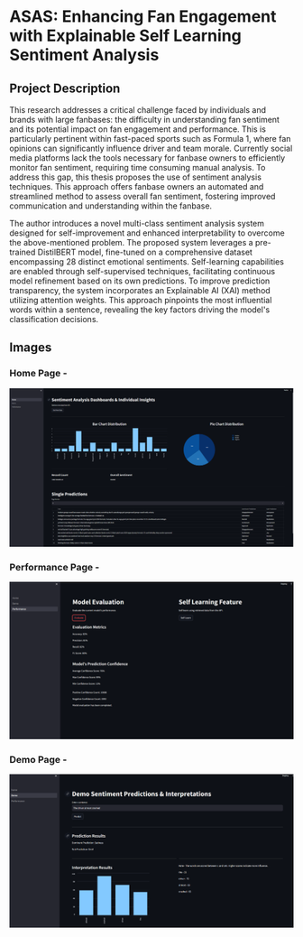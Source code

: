 # ASAS: Enhancing Fan Engagement with Explainable Self Learning Sentiment Analysis

## Project Description

This research addresses a critical challenge faced by individuals and brands with large fanbases: the difficulty in understanding fan sentiment and its potential impact on fan engagement and 
performance. This is particularly pertinent within fast-paced sports such as Formula 1, where fan opinions can significantly influence driver and team morale. Currently social media platforms lack 
the tools necessary for fanbase owners to efficiently monitor fan sentiment, requiring time consuming manual analysis. To address this gap, this thesis proposes the use of sentiment analysis 
techniques. This approach offers fanbase owners an automated and streamlined method to assess overall fan sentiment, fostering improved communication and understanding within the fanbase.

The author introduces a novel multi-class sentiment analysis system designed for self-improvement and enhanced interpretability to overcome the above-mentioned problem. The 
proposed system leverages a pre-trained DistilBERT model, fine-tuned on a comprehensive dataset encompassing 28 distinct emotional sentiments. Self-learning capabilities are enabled through 
self-supervised techniques, facilitating continuous model refinement based on its own predictions. To improve prediction transparency, the system incorporates an Explainable AI (XAI) method 
utilizing attention weights. This approach pinpoints the most influential words within a sentence, revealing the key factors driving the model's classification decisions.

## Images
### Home Page -
![Alt Text](WebApp/Home.png)

### Performance Page -
![Alt Text](WebApp/Performance.png)

### Demo Page -
![Alt Text](WebApp/DemoPage.png)


